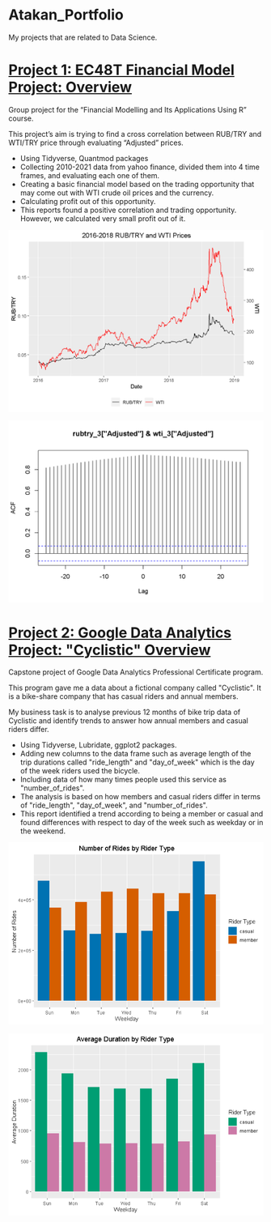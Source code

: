 # Atakan_Portfolio

My projects that are related to Data Science.

# [Project 1: EC48T Financial Model Project: Overview](https://github.com/atakanpeker/R_FinancialModel_Project)

Group project for the “Financial Modelling and Its Applications Using R” course.

This project’s aim is trying to find a cross correlation between RUB/TRY and WTI/TRY price through evaluating “Adjusted” prices.

* Using Tidyverse, Quantmod packages
* Collecting 2010-2021 data from yahoo finance, divided them into 4 time frames, and evaluating each one of them.
* Creating a basic financial model based on the trading opportunity that may come out with WTI crude oil prices and the currency.
* Calculating profit out of this opportunity.
* This reports found a positive correlation and trading opportunity. However, we calculated very small profit out of it.

![](/images/2016-2018.png)

![](/images/2016-2018_ccf.png)

# [Project 2: Google Data Analytics Project: "Cyclistic" Overview](https://github.com/atakanpeker/Google_Certificate_Capstone_Project)

Capstone project of Google Data Analytics Professional Certificate program. 

This program gave me a data about a fictional company called "Cyclistic". It is a bike-share company that has casual riders and annual members.

My business task is to analyse previous 12 months of bike trip data of Cyclistic and identify trends to answer how annual members and casual riders differ.
* Using Tidyverse, Lubridate, ggplot2 packages.
* Adding new columns to the data frame such as average length of the trip durations called "ride_length" and "day_of_week" which is the day of the week riders used the bicycle.
* Including data of how many times people used this service as "number_of_rides".
* The analysis is based on how members and casual riders differ in terms of "ride_length", "day_of_week", and "number_of_rides".
* This report identified a trend according to being a member or casual and found differences with respect to day of the week such as weekday or in the weekend.

![](/images/number_of_rides_by_rider_type.png)

![](/images/average_ride_length_by_rider_type.png)
